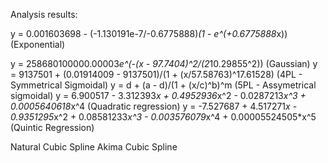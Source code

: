 Analysis results:

y = 0.001603698 - (-1.130191e-7/-0.6775888)*(1 - e^(+0.6775888*x)) (Exponential)

y = 258680100000.00003*e^(-(x - 97.7404)^2/(2*10.29855^2)) (Gaussian)
y = 9137501 + (0.01914009 - 9137501)/(1 + (x/57.58763)^17.61528) (4PL - Symmetrical Sigmoidal)
y = d + (a - d)/(1 + (x/c)^b)^m (5PL - Assymetrical sigmoidal)
y = 6.900517 - 3.312393*x + 0.4952936*x^2 - 0.0287213*x^3 + 0.0005640618*x^4 (Quadratic regression)
y = -7.527687 + 4.517271*x - 0.9351295*x^2 + 0.08581233*x^3 - 0.003576079*x^4 + 0.00005524505*x^5 (Quintic Regression)

Natural Cubic Spline
Akima Cubic Spline
